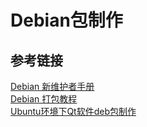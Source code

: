 # Debian包制作

## 参考链接

[Debian 新维护者手册](https://www.debian.org/doc/manuals/maint-guide/index.zh-cn.html)  
[Debian 打包教程](https://www.debian.org/doc/manuals/packaging-tutorial/packaging-tutorial.zh_CN.pdf)  
[Ubuntu环境下Qt软件deb包制作](https://blog.csdn.net/he_ning/article/details/46341443)  